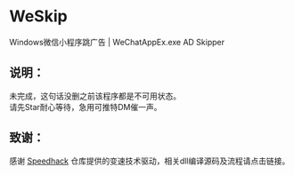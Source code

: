 # WeSkip
Windows微信小程序跳广告 | WeChatAppEx.exe AD Skipper
## 说明：
未完成，这句话没删之前该程序都是不可用状态。  
请先Star耐心等待，急用可推特DM催一声。
## 致谢：
感谢 [Speedhack](https://github.com/absoIute/Speedhack) 仓库提供的变速技术驱动，相关dll编译源码及流程请点击链接。
